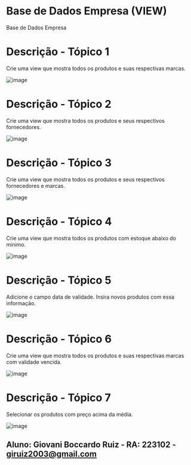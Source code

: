 # Base de Dados Empresa (VIEW)
Base de Dados Empresa

# Descrição - Tópico 1
Crie uma view que mostra todos os produtos e suas respectivas marcas.

![image](https://github.com/giovaniruiz03/Base-de-Dados-Empresa-VIEW-/assets/145368122/fba1a8bc-fb58-4a72-8c9b-9b30de3e6055)

# Descrição - Tópico 2
Crie uma view que mostra todos os produtos e seus respectivos fornecedores.

![image](https://github.com/giovaniruiz03/Base-de-Dados-Empresa-VIEW-/assets/145368122/2dc4eccb-bb9c-4e45-bb62-3ef4bd57045a)

# Descrição - Tópico 3
Crie uma view que mostra todos os produtos e seus respectivos fornecedores e marcas.

![image](https://github.com/giovaniruiz03/Base-de-Dados-Empresa-VIEW-/assets/145368122/bbb7ad8d-5354-4a95-97b6-a2b8195ca3b4)

# Descrição - Tópico 4
Crie uma view que mostra todos os produtos com estoque abaixo do mínimo.

![image](https://github.com/giovaniruiz03/Base-de-Dados-Empresa-VIEW-/assets/145368122/1a7f4c84-55b1-4f4b-917d-ee7afd383d4e)

# Descrição - Tópico 5
Adicione o campo data de validade. Insira novos produtos com essa informação.

![image](https://github.com/giovaniruiz03/Base-de-Dados-Empresa-VIEW-/assets/145368122/ebb19fbf-4a65-4986-a0a5-2adb4629c910)

# Descrição - Tópico 6
Crie uma view que mostra todos os produtos e suas respectivas marcas com validade vencida.

![image](https://github.com/giovaniruiz03/Base-de-Dados-Empresa-VIEW-/assets/145368122/f665dc42-1921-4ab0-a754-82baf6f50d8b)

# Descrição - Tópico 7
Selecionar os produtos com preço acima da média.

![image](https://github.com/giovaniruiz03/Base-de-Dados-Empresa-VIEW-/assets/145368122/82be69cc-138f-4837-83e6-ab18bfa42159)


## Aluno: Giovani Boccardo Ruiz - RA: 223102 - giruiz2003@gmail.com 
